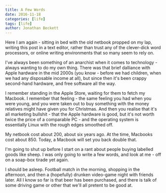 ```yaml
---
title: A Few Words
date: 2016-11-18
categories: [life]
tags: [life]
author: Jonathan Beckett
---
```


Here I am again - sitting in bed with the old netbook propped on my lap, writing this post in a text editor, rather than trust any of the clever-dick word processors, or online writing environments that so many seem to rely on.

I've always been something of an anarchist when it comes to technology - always wanting to do my own thing. There was that brief dalliance with Apple hardware in the mid 2000s (you know - before we had children, when we had any disposable income at all), but since then it's been crappy second-hand hardware, and free software all the way.

I remember standing in the Apple Store, waiting for them to fetch my Macbook. I remember that feeling - the same feeling you had when you were young, and you were taken out to buy something with the money relatives might have given you for Christmas. And then you realise that it's all marketing bullshit - that the Apple hardware is good, but it's not worth twice the price of a comparable PC - and the operating system is essentially Linux with the rough edges smoothed off.

My netbook cost about 200, about six years ago. At the time, Macbooks cost about 850. Today, a Macbook will set you back double that.

I'm going to shut up before I start on a rant about people buying labelled goods like sheep. I was only going to write a few words, and look at me - off on a soap-box tirade yet again.

I should be asleep. Football match in the morning, shopping in the afternoon, and then a (hopefully) drunken video-game night with friends later. All I know so far is that beer has been purchased, and there is talk of some driving game or other that we'll all pretent to be good at.